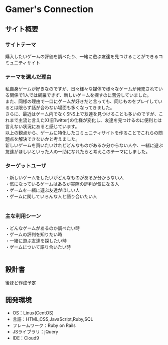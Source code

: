 # Gamer's Connection

## サイト概要
### サイトテーマ
購入したいゲームの評価を調べたり、一緒に遊ぶ友達を見つけることができるコミュニティサイト
​
### テーマを選んだ理由
私自身ゲームが好きなのですが、日々様々な媒体で様々なゲームが発売されている関係で1人では網羅できず、新しいゲームを探すのに苦労していました。  
また、同様の理由で一口にゲームが好きだと言っても、同じものをプレイしているとは限らず話が合わない場面も多くなってきました。  
さらに、最近はゲーム内でなくSNS上で友達を見つけることも多いのですが、これまで主流と言えたX(旧Twitter)の仕様が変化し、友達を見つけるのに便利とは言えない状況にあると感じています。  
以上の観点から、ゲームに特化したコミュニティサイトを作ることでこれらの問題点を解決できないかと考えました。  
新しいゲームを買いたいけれどどんなものがあるか分からない人や、一緒に遊ぶ友達がほしいといった人の一助になれたらと考えこのテーマにしました。
​
### ターゲットユーザ
・新しいゲームをしたいがどんなものがあるか分からない人  
・気になっているゲームはあるが実際の評判が気になる人  
・ゲームを一緒に遊ぶ友達がほしい人  
・ゲームに関していろんな人と語り合いたい人  
​
### 主な利用シーン
・どんなゲームがあるのか調べたい時  
・ゲームの評判を知りたい時  
・一緒に遊ぶ友達を探したい時  
・ゲームについて語り合いたい時  
​
## 設計書
後ほど作成予定
​
## 開発環境
- OS：Linux(CentOS)
- 言語：HTML,CSS,JavaScript,Ruby,SQL
- フレームワーク：Ruby on Rails
- JSライブラリ：jQuery
- IDE：Cloud9
​